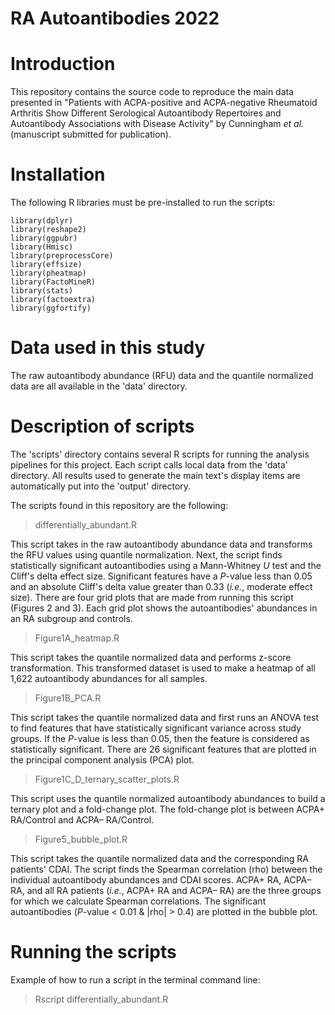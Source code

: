 RA Autoantibodies 2022
===================================================
# Introduction
This repository contains the source code to reproduce the main data presented in "Patients with ACPA-positive and ACPA-negative Rheumatoid Arthritis Show Different Serological Autoantibody Repertoires and Autoantibody Associations with Disease Activity" by Cunningham *et al.* (manuscript submitted for publication). 

# Installation

The following R libraries must be pre-installed to run the scripts:

```
library(dplyr)
library(reshape2)
library(ggpubr)
library(Hmisc)
library(preprocessCore)
library(effsize)
library(pheatmap)
library(FactoMineR)
library(stats)
library(factoextra)
library(ggfortify)
```

# Data used in this study

The raw autoantibody abundance (RFU) data and the quantile normalized data are all available in the 'data' directory.

# Description of scripts

The 'scripts' directory contains several R scripts for running the analysis pipelines for this project. Each script calls local data from the 'data' directory. All results used to generate the main text's display items are automatically put into the 'output' directory.

The scripts found in this repository are the following:

>differentially_abundant.R

This script takes in the raw autoantibody abundance data and transforms the RFU values using quantile normalization.
Next, the script finds statistically significant autoantibodies using a Mann-Whitney *U* test
and the Cliff's delta effect size. Significant features have a *P*-value less than
0.05 and an absolute Cliff's delta value greater than 0.33 (*i.e.*, moderate effect size). There 
are four grid plots that are made from running this script (Figures 2 and 3). Each grid plot shows the autoantibodies' abundances 
in an RA subgroup and controls.

>Figure1A_heatmap.R

This script takes the quantile normalized data and performs z-score transformation.
This transformed dataset is used to make a heatmap of all 1,622 autoantibody abundances for all samples.

>Figure1B_PCA.R

This script takes the quantile normalized data and first runs an ANOVA test to find features that
have statistically significant variance across study groups. If the *P*-value is less than 0.05, then the feature 
is considered as statistically significant. There are 26 significant features that are plotted in the
principal component analysis (PCA) plot.


>Figure1C_D_ternary_scatter_plots.R

This script uses the quantile normalized autoantibody abundances to build a ternary plot and a fold-change plot.
The fold-change plot is between ACPA+ RA/Control and ACPA– RA/Control.


>Figure5_bubble_plot.R

This script takes the quantile normalized data and the corresponding RA patients' CDAI. The script finds
the Spearman correlation (rho) between the individual autoantibody abundances and CDAI scores. ACPA+ RA, ACPA–
RA, and all RA patients (*i.e.*, ACPA+ RA and ACPA– RA) are the three groups for which we calculate Spearman correlations.
The significant autoantibodies (*P*-value < 0.01 & |rho| > 0.4) are plotted in the bubble plot.

# Running the scripts

Example of how to run a script in the terminal command line:

> Rscript differentially_abundant.R
